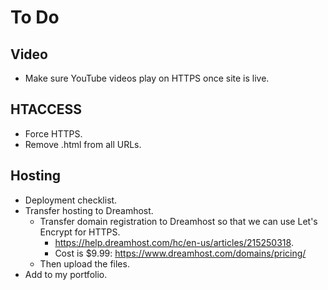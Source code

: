 # To Do

## Video

- Make sure YouTube videos play on HTTPS once site is live.


## HTACCESS

- Force HTTPS.
- Remove .html from all URLs.


## Hosting

- Deployment checklist.
- Transfer hosting to Dreamhost.
  - Transfer domain registration to Dreamhost so that we can use Let's Encrypt for HTTPS.
    - https://help.dreamhost.com/hc/en-us/articles/215250318.
    - Cost is $9.99: https://www.dreamhost.com/domains/pricing/
  - Then upload the files.
- Add to my portfolio.